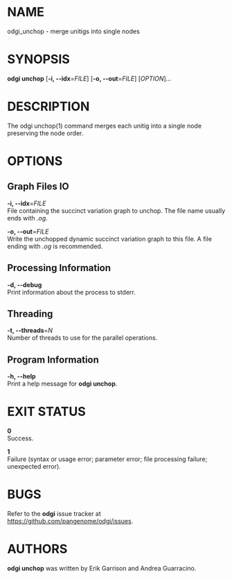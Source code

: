 # NAME

odgi\_unchop - merge unitigs into single nodes

# SYNOPSIS

**odgi unchop** \[**-i, --idx**=*FILE*\] \[**-o, --out**=*FILE*\] \[*OPTION*\]…

# DESCRIPTION

The odgi unchop(1) command merges each unitig into a single node preserving the node order.

# OPTIONS

## Graph Files IO

**-i, --idx**=*FILE*  
File containing the succinct variation graph to unchop. The file name usually ends with *.og*.

**-o, --out**=*FILE*  
Write the unchopped dynamic succinct variation graph to this file. A file ending with *.og* is recommended.

## Processing Information

**-d, --debug**  
Print information about the process to stderr.

## Threading

**-t, --threads**=*N*  
Number of threads to use for the parallel operations.

## Program Information

**-h, --help**  
Print a help message for **odgi unchop**.

# EXIT STATUS

**0**  
Success.

**1**  
Failure (syntax or usage error; parameter error; file processing failure; unexpected error).

# BUGS

Refer to the **odgi** issue tracker at <https://github.com/pangenome/odgi/issues>.

# AUTHORS

**odgi unchop** was written by Erik Garrison and Andrea Guarracino.
